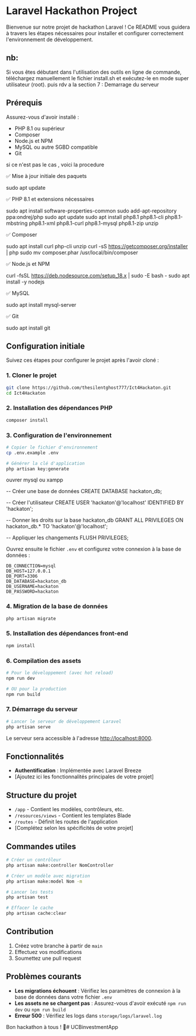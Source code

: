 # Laravel Hackathon Project

Bienvenue sur notre projet de hackathon Laravel ! Ce README vous guidera à travers les étapes nécessaires pour installer et configurer correctement l'environnement de développement.

## nb:

Si vous êtes débutant dans l'utilisation des outils en ligne de commande, téléchargez manuellement le fichier install.sh et exécutez-le en mode super utilisateur (root). puis rdv a la section 7 : Demarrage du serveur


## Prérequis

Assurez-vous d'avoir installé :
- PHP 8.1 ou supérieur
- Composer
- Node.js et NPM
- MySQL ou autre SGBD compatible
- Git

si ce n'est pas le cas , voici la procedure

✅ Mise à jour initiale des paquets

sudo apt update

✅ PHP 8.1 et extensions nécessaires

sudo apt install software-properties-common
sudo add-apt-repository ppa:ondrej/php
sudo apt update
sudo apt install php8.1 php8.1-cli php8.1-mbstring php8.1-xml php8.1-curl php8.1-mysql php8.1-zip unzip

✅ Composer

sudo apt install curl php-cli unzip
curl -sS https://getcomposer.org/installer | php
sudo mv composer.phar /usr/local/bin/composer

✅ Node.js et NPM

curl -fsSL https://deb.nodesource.com/setup_18.x | sudo -E bash -
sudo apt install -y nodejs

✅ MySQL

sudo apt install mysql-server

✅ Git

sudo apt install git


## Configuration initiale

Suivez ces étapes pour configurer le projet après l'avoir cloné :

### 1. Cloner le projet

```bash
git clone https://github.com/thesilentghost777/Ict4Hackaton.git
cd Ict4Hackaton
```

### 2. Installation des dépendances PHP

```bash
composer install
```

### 3. Configuration de l'environnement

```bash
# Copier le fichier d'environnement
cp .env.example .env

# Générer la clé d'application
php artisan key:generate
```
ouvrer mysql ou xampp

-- Créer une base de données
CREATE DATABASE hackaton_db;

-- Créer l'utilisateur
CREATE USER 'hackaton'@'localhost' IDENTIFIED BY 'hackaton';

-- Donner les droits sur la base hackaton_db
GRANT ALL PRIVILEGES ON hackaton_db.* TO 'hackaton'@'localhost';

-- Appliquer les changements
FLUSH PRIVILEGES;


Ouvrez ensuite le fichier `.env` et configurez votre connexion à la base de données :

```
DB_CONNECTION=mysql
DB_HOST=127.0.0.1
DB_PORT=3306
DB_DATABASE=hackaton_db
DB_USERNAME=hackaton
DB_PASSWORD=hackaton
```

### 4. Migration de la base de données

```bash
php artisan migrate
```

### 5. Installation des dépendances front-end

```bash
npm install
```

### 6. Compilation des assets

```bash
# Pour le développement (avec hot reload)
npm run dev

# OU pour la production
npm run build
```

### 7. Démarrage du serveur

```bash
# Lancer le serveur de développement Laravel
php artisan serve
```

Le serveur sera accessible à l'adresse [http://localhost:8000](http://localhost:8000).

## Fonctionnalités

- **Authentification** : Implémentée avec Laravel Breeze
- [Ajoutez ici les fonctionnalités principales de votre projet]

## Structure du projet

- `/app` - Contient les modèles, contrôleurs, etc.
- `/resources/views` - Contient les templates Blade
- `/routes` - Définit les routes de l'application
- [Complétez selon les spécificités de votre projet]

## Commandes utiles

```bash
# Créer un contrôleur
php artisan make:controller NomController

# Créer un modèle avec migration
php artisan make:model Nom -m

# Lancer les tests
php artisan test

# Effacer le cache
php artisan cache:clear
```

## Contribution

1. Créez votre branche à partir de `main`
2. Effectuez vos modifications
3. Soumettez une pull request

## Problèmes courants

- **Les migrations échouent** : Vérifiez les paramètres de connexion à la base de données dans votre fichier `.env`
- **Les assets ne se chargent pas** : Assurez-vous d'avoir exécuté `npm run dev` ou `npm run build`
- **Erreur 500** : Vérifiez les logs dans `storage/logs/laravel.log`

Bon hackathon à tous ! 🚀# UCBinvestmentApp
